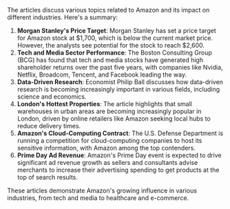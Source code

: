 The articles discuss various topics related to Amazon and its impact on different industries. Here's a summary:

1. **Morgan Stanley's Price Target**: Morgan Stanley has set a price target for Amazon stock at $1,700, which is below the current market price. However, the analysts see potential for the stock to reach $2,600.
2. **Tech and Media Sector Performance**: The Boston Consulting Group (BCG) has found that tech and media stocks have generated high shareholder returns over the past five years, with companies like Nvidia, Netflix, Broadcom, Tencent, and Facebook leading the way.
3. **Data-Driven Research**: Economist Philip Ball discusses how data-driven research is becoming increasingly important in various fields, including science and economics.
4. **London's Hottest Properties**: The article highlights that small warehouses in urban areas are becoming increasingly popular in London, driven by online retailers like Amazon seeking local hubs to reduce delivery times.
5. **Amazon's Cloud-Computing Contract**: The U.S. Defense Department is running a competition for cloud-computing companies to host its sensitive information, with Amazon among the top contenders.
6. **Prime Day Ad Revenue**: Amazon's Prime Day event is expected to drive significant ad revenue growth as sellers and consultants advise merchants to increase their advertising spending to get products at the top of search results.

These articles demonstrate Amazon's growing influence in various industries, from tech and media to healthcare and e-commerce.